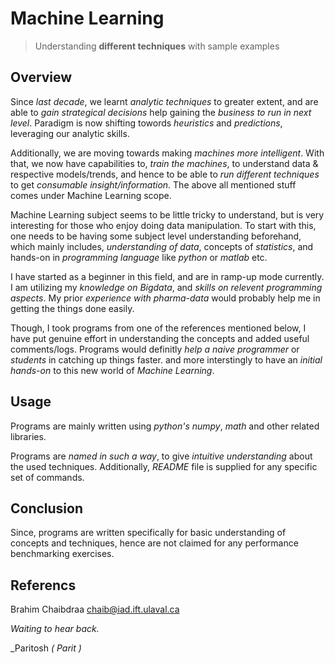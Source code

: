# Machine Learning
> Understanding **different techniques** with sample examples

## Overview
Since *last decade*, we learnt *analytic techniques* to greater extent, and are able to *gain strategical decisions* help gaining the *business to run in next level*. Paradigm is now shifting towords *heuristics* and *predictions*, leveraging our analytic skills. 

Additionally, we are moving towards making *machines more intelligent*. With that, we now have capabilities to, *train the machines*, to understand data & respective models/trends, and hence to be able to *run different techniques* to get *consumable insight/information*. The above all mentioned stuff comes under Machine Learning scope. 

Machine Learning subject seems to be little tricky to understand, but is very interesting for those who enjoy doing data manipulation. To start with this, one needs to be having some subject level understanding beforehand, which mainly includes, *understanding of data*, concepts of *statistics*, and hands-on in *programming language* like *python* or *matlab* etc.

I have started as a beginner in this field, and are in ramp-up mode currently. I am utilizing my *knowledge on Bigdata*, and *skills on relevent programming aspects*. My prior *experience with pharma-data* would probably help me in getting the things done easily. 

Though, I took programs from one of the references mentioned below, I have put genuine effort in understanding the concepts and added useful comments/logs. Programs would definitly *help a naive programmer* or *students* in catching up things faster. and more interstingly to have an *initial hands-on* to this new world of *Machine Learning*.

## Usage
Programs are mainly written using *python's numpy*, *math* and other related libraries. 

Programs are *named in such a way*, to give *intuitive understanding* about the used techniques. Additionally, *README*  file is supplied for any specific set of commands.

## Conclusion
Since, programs are written specifically for basic understanding of concepts and techniques, hence are not claimed for any performance benchmarking exercises. 

## Referencs
Brahim Chaibdraa 
<chaib@iad.ift.ulaval.ca>


*Waiting to hear back.*

_Paritosh *( Parit )*
